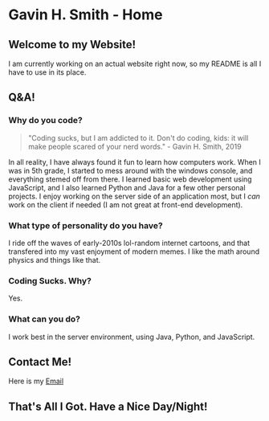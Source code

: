 # Gavin H. Smith - Home

## Welcome to my Website!

I am currently working on an actual website right now, so my README is all I have to use in its place.

## Q&A!

### Why do you code?

>"Coding sucks, but I am addicted to it. Don't do coding, kids: it will make people scared of your nerd words." - Gavin H. Smith, 2019

In all reality, I have always found it fun to learn how computers work. When I was in 5th grade, I started to mess around with the windows console, and everything stemed off from there. I learned basic web development using JavaScript, and I also learned Python and Java for a few other personal projects. I enjoy working on the server side of an application most, but I *can* work on the client if needed (I am not great at front-end development). 

### What type of personality do you have?

I ride off the waves of early-2010s lol-random internet cartoons, and that transfered into my vast enjoyment of modern memes. I like the math around physics and things like that.

### Coding Sucks. Why?

Yes.

### What can you do?

I work best in the server environment, using Java, Python, and JavaScript. 

## Contact Me!

Here is my [Email](mailto:gavinhsmith2005@gmail.com)

## That's All I Got. Have a Nice Day/Night!
